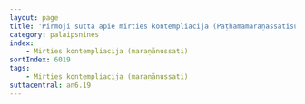 ```yaml
---
layout: page
title: 'Pirmoji sutta apie mirties kontempliacija (Paṭhamamaraṇassatisuttaṃ, AN 6.19)'
category: palaipsnines
index: 
    - Mirties kontempliacija (maraṇānussati)
sortIndex: 6019
tags: 
    - Mirties kontempliacija (maraṇānussati)
suttacentral: an6.19
---
```

